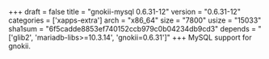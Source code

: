 +++
draft = false
title = "gnokii-mysql 0.6.31-12"
version = "0.6.31-12"
categories = ['xapps-extra']
arch = "x86_64"
size = "7800"
usize = "15033"
sha1sum = "6f5cadde8853ef740152ccb979c0b04234db9cd3"
depends = "['glib2', 'mariadb-libs>=10.3.14', 'gnokii=0.6.31']"
+++
MySQL support for gnokii.